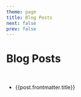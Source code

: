 ```yaml
---
theme: page
title: Blog Posts
next: false
prev: false
---
```



<script setup>
  import { data as posts } from "../.vitepress/theme/posts.data.ts"
</script>


# Blog Posts

<br/>

<ul>
  <li v-for="post of posts">
    <a :href="'/vite-blog/' + post.url" class="home-posts-article-title">{{post.frontmatter.title}}</a>
  </li>
</ul>
